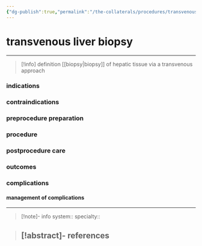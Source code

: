 ```yaml
---
{"dg-publish":true,"permalink":"/the-collaterals/procedures/transvenous-liver-biopsy/"}
---
```



# transvenous liver biopsy
---

> [!info] definition
> [[biopsy\|biopsy]] of hepatic tissue via a transvenous approach


### indications


### contraindications


### preprocedure preparation


### procedure


### postprocedure care


### outcomes



### complications


#### management of complications




---

> [!note]- info
> system:: 
> specialty:: 

> [!abstract]- references
> - 


